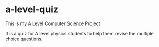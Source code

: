 # a-level-quiz

This is my A Level Computer Science Project

It is a quiz for A level physics students to help them revise the multiple choice questions.